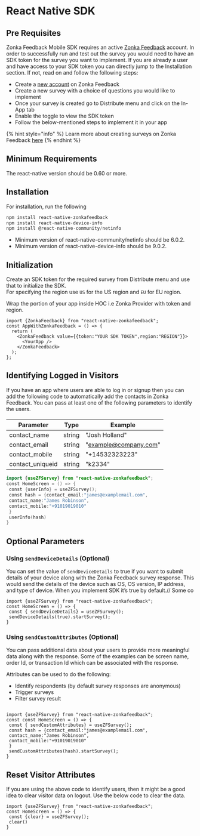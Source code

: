 # React Native SDK

## Pre Requisites

Zonka Feedback Mobile SDK requires an active [Zonka Feedback](https://www.zonkafeedback.com/) account. In order to successfully run and test out the survey you would need to have an SDK token for the survey you want to implement. If you are already a user and have access to your SDK token you can directly jump to the Installation section. If not, read on and follow the following steps:

* Create a [new account](https://www.zonkafeedback.com/free-trial-signup) on Zonka Feedback
* Create a new survey with a choice of questions you would like to implement
* Once your survey is created go to Distribute menu and click on the In-App tab
* Enable the toggle to view the SDK token
* Follow the below-mentioned steps to implement it in your app

{% hint style="info" %}
Learn more about creating surveys on Zonka Feedback [her](https://help.zonkafeedback.com/en/articles/6389318-getting-started-with-zonka-feedback)[e](https://help.zonkafeedback.com/en/articles/6389318-getting-started-with-zonka-feedback)
{% endhint %}

## Minimum Requirements

The react-native version should be 0.60 or more.

## Installation

For installation, run the following

```jsx
npm install react-native-zonkafeedback
npm install react-native-device-info
npm install @react-native-community/netinfo
```

* Minimum version of react-native-community/netinfo should be 6.0.2.
* Minimum version of react-native-device-info should be 9.0.2.

## ​Initialization

Create an SDK token for the required survey from Distribute menu and use that to initialize the SDK.\
For specifying the region use `US` for the US region and `EU` for EU region.

Wrap the portion of your app inside HOC i.e Zonka Provider with token and region.

```tsx
import {ZonkaFeedback} from "react-native-zonkafeedback";
const AppWithZonkaFeedback = () => {
  return (
    <ZonkaFeedback value={{token:"YOUR SDK TOKEN",region:"REGION"}}>
      <YourApp />
    </ZonkaFeedback>
  );
};
```



## Identifying Logged in Visitors <a href="#identifying-logged-in-visitors" id="identifying-logged-in-visitors"></a>

If you have an app where users are able to log in or signup then you can add the following code to automatically add the contacts in Zonka Feedback. You can pass at least one of the following parameters to identify the users.

#### &#x20;<a href="#example" id="example"></a>

| Parameter         | Type   | Example               |
| ----------------- | ------ | --------------------- |
| contact\_name     | string | "Josh Holland"        |
| contact\_email    | string | "example@company.com" |
| contact\_mobile   | string | "+14532323223"        |
| contact\_uniqueid | string | "k2334"               |

```swift
import {useZFSurvey} from "react-native-zonkafeedback";
const HomeScreen = () => {
 const {userInfo} = useZFSurvey();
 const hash = {contact_email:"james@examplemail.com",
 contact_name:"James Robinson",
 contact_mobile:"+91019019010"
 }
 userInfo(hash)
}
```

### &#x20;<a href="#using-zonkafeedback-sdk" id="using-zonkafeedback-sdk"></a>

## Optional Parameters <a href="#parameters" id="parameters"></a>

### **Using `sendDeviceDetails`  (Optional)**

You can set the value of `sendDeviceDetails` to true if you want to submit details of your device along with the Zonka Feedback survey response. This would send the details of the device such as OS, OS version, IP address, and type of device. When you implement SDK it’s true by default.// Some co

```tsx
import {useZFSurvey} from "react-native-zonkafeedback";
const HomeScreen = () => {
 const { sendDeviceDetails} = useZFSurvey();
 sendDeviceDetails(true).startSurvey();
}
```

### **Using `sendCustomAttributes` (Optional)**

You can pass additional data about your users to provide more meaningful data along with the response. Some of the examples can be screen name, order Id, or transaction Id which can be associated with the response.

Attributes can be used to do the following:

* Identify respondents (by default survey responses are anonymous)
* Trigger surveys
* Filter survey result

```tsx

import {useZFSurvey} from "react-native-zonkafeedback";
const const HomeScreen = () => {
 const { sendCustomAttributes} = useZFSurvey();
 const hash = {contact_email:"james@examplemail.com",
 contact_name:"James Robinson",
 contact_mobile:"+91019019010"
 }
 sendCustomAttributes(hash).startSurvey();
}
```



## Reset Visitor Attributes <a href="#reset-visitor-attributes" id="reset-visitor-attributes"></a>

If you are using the above code to identify users, then it might be a good idea to clear visitor data on logout. Use the below code to clear the data.

```tsx
import {useZFSurvey} from "react-native-zonkafeedback";
const HomeScreen = () => {
 const {clear} = useZFSurvey();
 clear()
}
```

